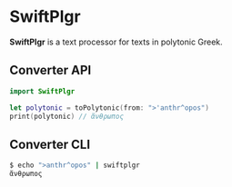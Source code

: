 # SwiftPlgr

**SwiftPlgr** is a text processor for texts in polytonic Greek.

## Converter API
```swift
import SwiftPlgr

let polytonic = toPolytonic(from: ">'anthr^opos")
print(polytonic) // ἄνθρωπος
```

## Converter CLI
```bash
$ echo ">anthr^opos" | swiftplgr
ἄνθρωπος
```

